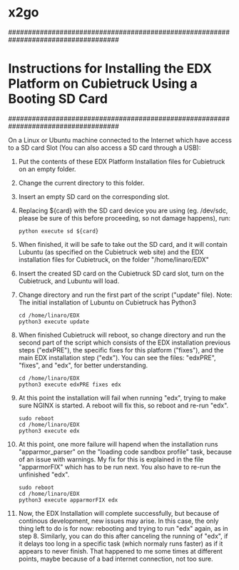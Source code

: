 x2go
====

####################################################################################
# Instructions for Installing the EDX Platform on Cubietruck Using a Booting SD Card
####################################################################################

On a Linux or Ubuntu machine connected to the Internet which have access
to a SD card Slot (You can also access a SD card through a USB):

1)  Put the contents of these EDX Platform Installation files for Cubietruck on an empty folder.

2)  Change the current directory to this folder.

3)  Insert an empty SD card on the corresponding slot.

3)  Replacing ${card} with the SD card device you are using (eg. /dev/sdc, please be sure of this
    before proceeding, so not damage happens), run:
  
        python execute sd ${card}

4)  When finished, it will be safe to take out the SD card, and it will contain Lubuntu (as specified
    on the Cubietruck web site) and the EDX installation files for Cubietruck, on the folder
    "/home/linaro/EDX"

5)  Insert the created SD card on the Cubietruck SD card slot, turn on the Cubietruck,
    and Lubuntu will load.

6)  Change directory and run the first part of the script ("update" file).
    Note: The initial installation of Lubuntu on Cubietruck has Python3
  
        cd /home/linaro/EDX
        python3 execute update

7)  When finished Cubietruck will reboot, so change directory and run the second part of the script
    which consists of the EDX installation previous steps ("edxPRE"), the specific fixes for this
    platform ("fixes"), and the main EDX installation step ("edx"). You can see the files: "edxPRE",
    "fixes", and "edx", for better understanding.
  
        cd /home/linaro/EDX
        python3 execute edxPRE fixes edx

8)  At this point the installation will fail when running "edx", trying to make sure NGINX is started.
    A reboot will fix this, so reboot and re-run "edx".
  
        sudo reboot
        cd /home/linaro/EDX
        python3 execute edx

9)  At this point, one more failure will hapend when the installation runs "apparmor_parser" on the
    "loading code sandbox profile" task, because of an issue with warnings. My fix for this is
    explained in the file "apparmorFIX" which has to be run next. You also have to re-run the
    unfinished "edx".
  
        sudo reboot
        cd /home/linaro/EDX
        python3 execute apparmorFIX edx

10) Now, the EDX Installation will complete successfully, but because of continous development, new
    issues may arise. In this case, the only thing left to do is for now: rebooting and trying
    to run "edx" again, as in step 8. Similarly, you can do this after canceling the running of
    "edx", if it delays too long in a specific task (which normaly runs faster) as if it appears
    to never finish. That happened to me some times at different points, maybe because of a bad
    internet connection, not too sure.
